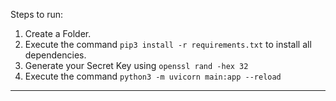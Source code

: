Steps to run:
  1. Create a Folder.
  2. Execute the command `pip3 install -r requirements.txt` to install all dependencies.
  3. Generate your Secret Key using `openssl rand -hex 32`
  4. Execute the command `python3 -m uvicorn main:app --reload`

----------------------------------------------------------
